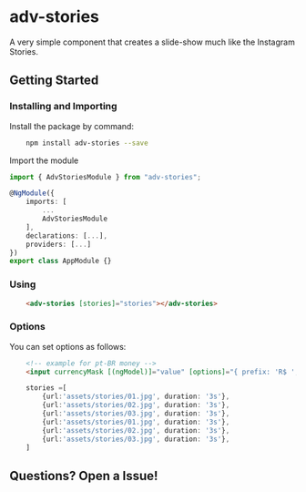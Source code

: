 # adv-stories

A very simple component that creates a slide-show much like the Instagram Stories.

## Getting Started

### Installing and Importing

Install the package by command:

```sh
    npm install adv-stories --save
```

Import the module

```ts
import { AdvStoriesModule } from "adv-stories";

@NgModule({
    imports: [
        ...
        AdvStoriesModule
    ],
    declarations: [...],
    providers: [...]
})
export class AppModule {}
```

### Using 

```html
    <adv-stories [stories]="stories"></adv-stories>
```


### Options 

You can set options as follows:

```html
    <!-- example for pt-BR money -->
    <input currencyMask [(ngModel)]="value" [options]="{ prefix: 'R$ ', thousands: '.', decimal: ',' }"/>
```

```ts
    stories =[
        {url:'assets/stories/01.jpg', duration: '3s'},
        {url:'assets/stories/02.jpg', duration: '3s'},
        {url:'assets/stories/03.jpg', duration: '3s'},
        {url:'assets/stories/01.jpg', duration: '3s'},
        {url:'assets/stories/02.jpg', duration: '3s'},
        {url:'assets/stories/03.jpg', duration: '3s'},
    ]
```

## Questions? Open a Issue!